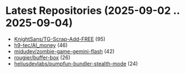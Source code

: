 # Latest Repositories (2025-09-02 .. 2025-09-04)

- [KnightSans/TG-Scrap-Add-FREE](https://github.com/KnightSans/TG-Scrap-Add-FREE) (95)
- [h9-tec/AI_money](https://github.com/h9-tec/AI_money) (46)
- [midudev/zombie-game-gemini-flash](https://github.com/midudev/zombie-game-gemini-flash) (42)
- [rougier/buffer-box](https://github.com/rougier/buffer-box) (26)
- [heliusdevlabs/pumpfun-bundler-stealth-mode](https://github.com/heliusdevlabs/pumpfun-bundler-stealth-mode) (24)
